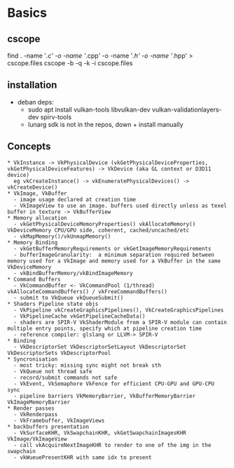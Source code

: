 # Basics

## cscope
  find . -name '*.c' -o -name '*.cpp' -o -name '*.h' -o -name '*.hpp' > cscope.files
  cscope -b -q -k -i cscope.files
## installation
* deban deps:
  - sudo apt install vulkan-tools libvulkan-dev vulkan-validationlayers-dev spirv-tools
  - lunarg sdk is not in the repos, down + install manually

## Concepts
    * VkInstance -> VkPhysicalDevice (vkGetPhysicalDeviceProperties, vkGetPhysicalDeviceFeatures) -> VkDevice (aka GL context or D3D11 device)
      eg vkCreateInstance() -> vkEnumeratePhysicalDevices() -> vkCreateDevice()
    * VkImage, VkBuffer
      - image usage declared at creation time
      - VkImageView to use an image. buffers used directly unless as texel buffer in texture -> VkBufferView
    * Memory allocation 
      - vkGetPhysicalDeviceMemoryProperties() vkAllocateMemory() VkDeviceMemory CPU/GPU side, coherent, cached/uncached/etc
      - vkMapMemory()/vkUnmapMemory()
    * Memory Binding
      - vkGetBufferMemoryRequirements or vkGetImageMemoryRequirements
      - bufferImageGranularity:  a minimum separation required between memory used for a VkImage and memory used for a VkBuffer in the same VkDeviceMemory
      - vkBindBufferMemory/vkBindImageMemory
    * Command Buffers
      - VkCommandBuffer <- VkCommandPool (1/thread) vkAllocateCommandBuffers() / vkFreeCommandBuffers()
      - submit to VkQueue vkQueueSubmit()
    * Shaders Pipeline state objs
      - VkPipeline vkCreateGraphicsPipelines(), VkCreateGraphicsPipelines
      - VkPipelineCache vkGetPipelineCacheData()
      - shaders are SPIR-V VkShaderModule from a SPIR-V module can contain multiple entry points, specify which at pipeline creation time
      - reference compiler: glslang or LLVM-> SPIR-V
    * Binding
      - VkDescriptorSet VkDescriptorSetLayout VkDescriptorSet VkDescriptorSets VkDescriptorPool
    * Syncronisation
      - most tricky: missing sync might not break sth
      - VkQueue not thread safe
      - record/submit commands not safe
      - VkEvent, VkSemaphore VkFence for efficient CPU-GPU and GPU-CPU sync
      - pipeline barriers VkMemoryBarrier, VkBufferMemoryBarrier VkImageMemoryBarrier
    * Render passes
      - VkRenderpass
      - VkFramebuffer, VkImageViews
    * backbuffers presentation
      - VkSurfaceKHR, VkSwapchainKHR, vkGetSwapchainImagesKHR VkImage/VkImageView
      - call vkAcquireNextImageKHR to render to one of the img in the swapchain
      - vkWueuePresentKHR with same idx to present
